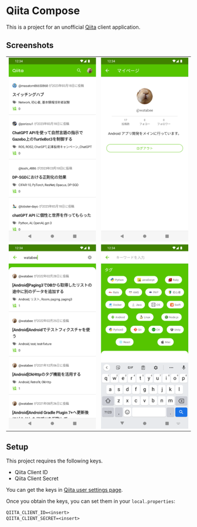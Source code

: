 # Qiita Compose

This is a project for an unofficial [Qiita](https://qiita.com/) client application.

## Screenshots

<table>
  <tr>
    <td><img src="./art/top.png" width=320></td>
    <td><img src="./art/mypage.png" width=320></td>
  </tr>
  <tr>
    <td><img src="./art/search.png" width=320></td>
    <td><img src="./art/search_tags.png" width=320></td>
  </tr>
</table>

## Setup

This project requires the following keys.

- Qiita Client ID
- Qiita Client Secret

You can get the keys in [Qiita user settings page](https://qiita.com/settings/applications).

Once you obtain the keys, you can set them in your `local.properties`:

```
QIITA_CLIENT_ID=<insert>
QIITA_CLIENT_SECRET=<insert>
```
